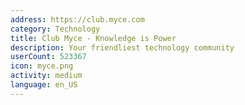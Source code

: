 ```yaml
---
address: https://club.myce.com
category: Technology
title: Club Myce - Knowledge is Power
description: Your friendliest technology community
userCount: 523367
icon: myce.png
activity: medium
language: en_US
---
```

